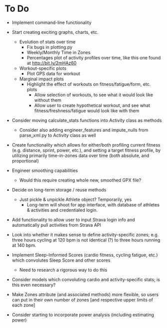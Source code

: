 # To Do

- Implement command-line functionality


- Start creating exciting graphs, charts, etc.
    - Evolution of stats over time
        - Fix bugs in plotting.py
        - Weekly/Monthly Time in Zones
        - Percentages plot of activity profiles over time, like this one found at http://bit.ly/2mHAz60
    - Workout-specific plots
        - Plot GPS data for workout
    - Marginal impact plots
        - Highlight the effect of workouts on fitness/fatigue/form, etc. plots
            - Allow selection of workouts, to see what it would look like without them
            - Allow user to create hypothetical workout, and see what fitness/freshness/fatigue would look like with them


- Consider moving calculate_stats functions into Activity class as methods
    - Consider also adding engineer_features and impute_nulls from parse_xml.py to Activity class as well


- Create functionality which allows for either/both profiling current fitness (e.g. distance, sprint, power, etc.), and setting a target fitness profile, by utilizing primarily time-in-zones data over time (both absolute, and proportional)


- Engineer smoothing capabilities
    - Would this require creating whole new, smoothed GPX file?


- Decide on long-term storage / reuse methods
    - Just pickle & unpickle Athlete object? Temporarily, yes
        - Long-term will shoot for app interface, with database of athletes & activities and credentialed login.


- Add functionality to allow user to input Strava login info and automatically pull activities from Strava API


- Look into whether it makes sense to define activity-specific zones; e.g. three hours cycling at 120 bpm is not identical (?) to three hours running at 140 bpm.


- Implement Sleep-Informed Scores (cardio fitness, cycling fatigue, etc.) which convolutes Sleep Score and other scores
    - Need to research a rigorous way to do this


- Consider models which convoluting cardio and activity-specific stats; is this even necessary?


- Make Zones attribute (and associated methods) more flexible, so users can put in their own number of zones [and respective upper limits of each zone]


- Consider starting to incorporate power analysis (including estimating power)
